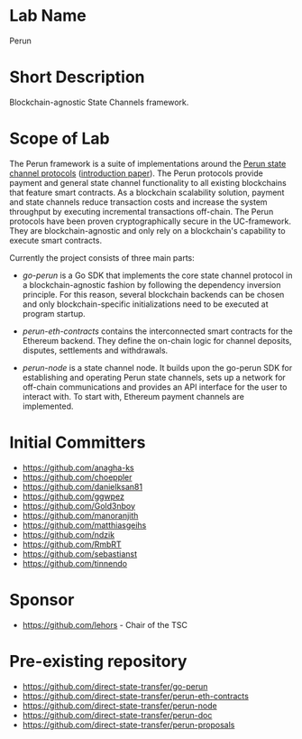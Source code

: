 # Lab Name

Perun

# Short Description

Blockchain-agnostic State Channels framework.

# Scope of Lab

The Perun framework is a suite of implementations around the [Perun state
channel protocols](https://perun.network/) ([introduction
paper](https://perun.network/pdf/Perun2.0.pdf)). The Perun protocols provide
payment and general state channel functionality to all existing blockchains
that feature smart contracts. As a blockchain scalability solution, payment
and state channels reduce transaction costs and increase the system throughput
by executing incremental transactions off-chain. The Perun protocols have been
proven cryptographically secure in the UC-framework. They are
blockchain-agnostic and only rely on a blockchain's capability to execute
smart contracts.

Currently the project consists of three main parts:

- _go-perun_ is a Go SDK that implements the core state channel protocol in a
  blockchain-agnostic fashion by following the dependency inversion principle.
  For this reason, several blockchain backends can be chosen and only
  blockchain-specific initializations need to be executed at program startup.

- _perun-eth-contracts_ contains the interconnected smart contracts for the
  Ethereum backend. They define the on-chain logic for channel deposits,
  disputes, settlements and withdrawals.

- _perun-node_ is a state channel node. It builds upon the go-perun SDK for
  establishing and operating Perun state channels, sets up a network
  for off-chain communications and provides an API interface for the user to
  interact with. To start with, Ethereum payment channels are implemented.

# Initial Committers

- <https://github.com/anagha-ks>
- <https://github.com/choeppler>
- <https://github.com/danielksan81>
- <https://github.com/ggwpez>
- <https://github.com/Gold3nboy>
- <https://github.com/manoranjith>
- <https://github.com/matthiasgeihs>
- <https://github.com/ndzik>
- <https://github.com/RmbRT>
- <https://github.com/sebastianst>
- <https://github.com/tinnendo>

# Sponsor

- <https://github.com/lehors> - Chair of the TSC

# Pre-existing repository

- <https://github.com/direct-state-transfer/go-perun>
- <https://github.com/direct-state-transfer/perun-eth-contracts>
- <https://github.com/direct-state-transfer/perun-node>
- <https://github.com/direct-state-transfer/perun-doc>
- <https://github.com/direct-state-transfer/perun-proposals>
